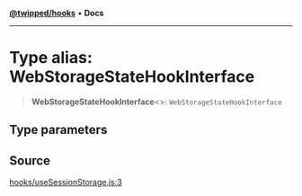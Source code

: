 [**@twipped/hooks**](../../README.md) • **Docs**

***

# Type alias: WebStorageStateHookInterface

> **WebStorageStateHookInterface**\<\>: `WebStorageStateHookInterface`

## Type parameters

## Source

[hooks/useSessionStorage.js:3](https://github.com/Twipped/hooks/blob/main/hooks/useSessionStorage.js#L3)
